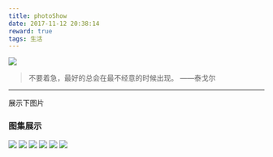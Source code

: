 ```yaml
---
title: photoShow
date: 2017-11-12 20:38:14
reward: true
tags: 生活
---
```


![](ping.jpg)
>不要着急，最好的总会在最不经意的时候出现。  ——泰戈尔
---
<!-- more -->
展示下图片

### 图集展示

![](KA4B1659.jpg)
![](KA4B1687.jpg)
![](KA4B1813.jpg)
![](KA4B1841.jpg)
![](KA4B1857.jpg)
![](KA4B1978.jpg)
